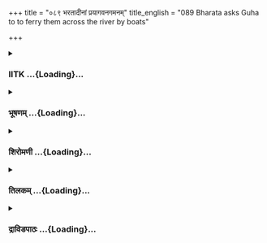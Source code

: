 +++
title = "०८९ भरतादीनां प्रयागवनगमनम्"
title_english = "089 Bharata asks Guha to to ferry them across the river by boats"

+++
<div caption="श्रीराम-हरिसीताराममूर्ति-घनपाठिभ्यां वचनम्" class="audioEmbed" src="https://archive.org/download/Ramayana-recitation-Sriram-harisItArAmamUrti-Ghanapaati-v2/Kanda_2/Kanda_2_AYK-089-Bharathaa_Deenam_Prayaga_Vanagamanam.mp3"></div>

<div class="js_include collapsed" newlevelforh1="3" title="IITK" unfilled url="/purANam/rAmAyaNam/audIchya-pAThaH/iitk/2_ayodhyAkANDam/07-rAma-darshanam/089_bharatAdInAM_prayAgavanagamanam.md">
<details><summary><h3>IITK ...{Loading}...</h3></summary>

Guha ferries Bharata, Satrughna and all others across Ganga -- Bharata
sets out to meet sage Bharadwaja.



#### श्लोकः
##### मूलम्
उष्य रात्रिं तु तत्रैव गङ्गाकूले स राघवः।  
भरतः काल्यमुत्थाय शत्रुघ्नमिदमब्रवीत्॥2.89.1॥

##### शब्दार्थः
राघवः born in the race of Raghu, सः भरतः that Bharata, तत्र there, गङ्गाकूले एव on the bank of the river Ganga only, रात्रिम् night, उष्य having stayed, काल्यम् at daybreak, उत्थाय rising, शत्रुघ्नम् Satrughna, इदम् these words, अब्रवीत् spoke.

##### आङ्ग्लानुवादः
Bharata got up at daybreak after spending the night on the bank of the Ganga at that very place where Rama, the descendent of Raghu, had stayed. And said these words to Satrughnaः



#### श्लोकः
##### मूलम्
शत्रुघ्नोत्तिष्ठ किं शेषे निषादाधिपतिं गुहम्।  
शीघ्रमानय भद्रं ते तारयिष्यति वाहिनीम्॥2.89.2॥

##### शब्दार्थः
शत्रुघ्न Satrughna, उत्तिष्ठ arise, किम् why, शेषे are you asleep, ते for you, भद्रम् blessings to you, निषादाधिपतिम् overlord of Nishada, गुहम् Guha, शीघ्रम् quickly, आनय fetch, वाहिनीम् the army, तारयिष्यति he will help us in ferrying across.

##### आङ्ग्लानुवादः
O Satrughna, blessings to you Why are you still alseep? Arise fetch Guha the king of the nishadas quickly. He will ferry the army across the river.



#### श्लोकः
##### मूलम्
जागर्मि नाहं स्वपिमि तमेवाऽर्यं विचिन्तयन्।  
इत्येवमब्रवीद्भ्रात्ता शत्रुघ्नोऽपि प्रचोदितः॥2.89.3॥

##### शब्दार्थः
भ्राता the brother, शत्रुघ्नोऽपि Satrughna also, प्रचोदितः having been urged upon, अहम् I, तम् that, आर्यम् एव about esteemed brother Rama only, विचिन्तयन् thinking about, जागर्मि I am  
awake, न स्वपिमि not sleeping, इत्येवम् in this way, अब्रवीत् said.

##### आङ्ग्लानुवादः
Urged by his brother Bharata, Satrughna replied 'I am not asleep. I am awake. I am deeply thinking of our esteemed brother, Rama'



#### श्लोकः
##### मूलम्
इति संवदतोरेवमन्योन्यं नरसिंहयोः।  
आगम्य प्राञ्जलिः काले गुहो भरतमब्रवीत्॥2.89.4॥

##### शब्दार्थः
नरसिंहयोः lions among men, Bharata and Satrughna, इत्येवम् in this way, अन्योन्यम् with one another, संवदतोः while both of them were conversing, गुहः Guha, काले at appropriate time, आगम्य having arrived, प्राञ्जलिः with folded palms, भरतम् to Bharata, अब्रवीत् said.

##### आङ्ग्लानुवादः
While the two lions among men, Bharata and Satrughna were thus conversing with each other, Guha came in the appropriate time and said to Bharata with folded palmsः



#### श्लोकः
##### मूलम्
कच्चित्सुखं नदीतीरेऽवात्सीः काकुत्स्थ शर्वरीम्।  
कच्चित्ते सह सैन्यस्य तावत्सर्वमनामयम्॥2.89.5॥

##### शब्दार्थः
काकुत्थ्स O scion of the Kakutstha race (Bharata), शर्वरीम् night, नदीतीरे on the bank of the river, सुखम् comfortably, कच्चित् वात्सीः you had passed, I hope, सह सैन्यस्य along with the army, ते to you, सर्वम् all, अनामयं तावत् कच्चित् there was no inconvenience, I trust.

##### आङ्ग्लानुवादः
O scion of the Kakutstha race (Bharata) I trust, you and your army passed the night on the river bank comfortably without any inconvenience.



#### श्लोकः
##### मूलम्
गुहस्य वचनं श्रुत्वा तत्तु स्नेहादुदीरितम्।  
रामस्यानुवशो वाक्यं भरतोऽपीदमब्रवीत्॥2.89.6॥

##### शब्दार्थः
रामस्य of Rama, अनुवशः obedient, भरतोऽपि Bharata too, स्नेहात् out of affection, उदीरितम् uttered, तत् that, गुहस्य Guha's, वचनम् words, श्रुत्वा on hearing, इदं वाक्यम् these words, अब्रवीत् said.

##### आङ्ग्लानुवादः
On hearing Guha's affectionate words Bharata, ever obedient to Rama, repliedः



#### श्लोकः
##### मूलम्
सुखा न श्शर्वरी राजन् पूजिताश्चापि ते वयम्।  
गङ्गां तु नौभिर्बह्वीभिर्दाशास्सन्तारयन्तु नः॥2.89.7॥

##### शब्दार्थः
राजन् O king, नः for us, शर्वरी the night, सुखा comfortable, वयम् we, ते to (by) you, पूजिताश्चापि have been honoured, दाशाः fishermen, बह्वीभिः by many, नौभिः boats, नः us, गङ्गाम् the river Ganga, सन्तारयन्तु please, ferry us across.

##### आङ्ग्लानुवादः
O king (Guha) the night passed comfortably for us. We have been honoured by you in many ways. Let your fishermen be ordered to ferry us across the Ganga in their boats.



#### श्लोकः
##### मूलम्
ततो गुहस् सन्त्वरितं श्रुत्वा भरतशासनम्।  
प्रति प्रविश्य नगरं तं ज्ञातिजनमब्रवीत्॥2.89.8॥

##### शब्दार्थः
ततः then, गुहः Guha, सन्त्वरितम् quickly, भरतशासनम् at Bharata's command, श्रुत्वा having heard, नगरम् his establishment, प्रति प्रविश्य having entered, तम् that, ज्ञातिजनम् to his relations, अब्रवीत् said.

##### आङ्ग्लानुवादः
Then at Bharata's command Guha returned to his habitation quickly and said to his relationsः



#### श्लोकः
##### मूलम्
उत्तिष्ठत प्रबुध्यध्वं भद्रमस्तु च वस्सदा।  
नावस् समनुकर्षध्वं तारयिष्याम वाहिनीम्॥2.89.9॥

##### शब्दार्थः
उत्तिष्ठत arise, प्रबुध्यध्वम् awake, सदा always, वः भद्रम् अस्तु be blessed, नावः the boats, समनुकर्षध्वम् haul down, वाहिनीम् the army, तारयिष्याम we shall ferry them across.

##### आङ्ग्लानुवादः
Arise and awake. May you be ever blessed. Haul down the boats into the river. We have to ferry the army (across the river).



#### श्लोकः
##### मूलम्
ते तथोक्तास् समुत्थाय त्वरिता राजशासनात्।  
पञ्चनावां शतान्याशु समानिन्युस्समन्ततः॥2.89.10॥

##### शब्दार्थः
तथा thus, उक्ताः addressed, ते they, राजशासनात् by the king's command, त्वरिताः in haste, आशु immediately, समन्ततः from every direction, नावाम् of the boats, पञ्चशतानि five hundreds, समानिन्युः brought.

##### आङ्ग्लानुवादः
On hearing these words, they arose in haste and immediately brought five hundred boats from every direction in accordance with the command of their king (Guha).



#### श्लोकः
##### मूलम्
अन्यास् स्वस्तिकविज्ञेया महाघंटाधरा वराः।  
शोभमानाः पताकाभिर्युक्तवातास्सुसंहताः॥2.89.11॥

##### शब्दार्थः
महाघंटाधराः fitted with large bells, वराः excellent, पताकाभिः with flags, शोभमानाः looking  magnificent, युक्तवाताः filled with sails, सुसंहताः built solidly, स्वस्तिकविज्ञेयाः known as Swastika, अन्याः also some other boats (brought).

##### आङ्ग्लानुवादः
They brought excellent boats known as Swastika, solidly built, they lookd magnificent, filled with large bells, sails and flags.



#### श्लोकः
##### मूलम्
ततस् स्वस्तिकविज्ञेयां पाण्डुकम्बलसंवृताम्।  
सनन्दिघोषां कल्याणीं गुहो नावमुपाहरत्॥2.89.12॥

##### शब्दार्थः
ततः then, गुहः Guha, पाण्डुकम्बलसंवृताम् covered with white canvas, सनन्दिघोषाम् generating aptivating sounds, कल्याणीं auspicious, स्वस्तिकविज्ञेयाम् known as Swastika, नावम् boat, उपाहरत् brought.

##### आङ्ग्लानुवादः
Then Guha personally brought an auspicious boat known as Swastika covered with white canvas and generating captivating sounds.



#### श्लोकः
##### मूलम्
तामारुरोह भरतश्शत्रुघ्नश्च महाबलः।  
कौसल्या च सुमित्रा च याश्चान्या राजयोषितः॥2.89.13॥  
पुरोहितश्च तत्पूर्वं गुरवो ब्राह्मणाश्च ये।  
अनन्तरं राजदारास्तदैव शकटापणाः॥2.89.14॥

##### शब्दार्थः
भरतः Bharata, ताम् आरुरोह boarded it, महाबलः of great strength, शत्रुघ्नश्च Satrughna also, कौसल्या च Kausalya, सुमित्रा च Sumitra, अन्याः other, याः राजयोषितः other royal women, तत्पूर्वम् before them, पुरोहितश्च family priest (Vasistha), गुरवः preceptors, ये ब्राह्मणाश्च such  brahmins, अनन्तरम् thereafter, राजदाराः king's wives, तथैव also, शकटापणाः wagons and supplies.

##### आङ्ग्लानुवादः
The family priest (Vasistha) and other brahmins were the first to board. Next mighty  
Bharata and Satrughna, Kausalya, Sumitra, women of the palace including the other wives of the king and wagons and supplies followed.



#### श्लोकः
##### मूलम्
आवासमादीपयतां तीर्थं चाप्यवगाहताम्।  
भाण्डानि चाददानानां घोषस्त्रिदिवमस्पृशत्॥2.89.15॥

##### शब्दार्थः
आवासम् the shelters in that camp, आदीपयताम् those who are burning, तीर्थं चापि through the descent of the river, अवगाहताम् those who are going down, भाण्डानि supplies, आददानानाम् of transporting, घोषः clamour, त्रिदिवम् the heaven, अस्पृशत् not touching.

##### आङ्ग्लानुवादः
The clamour of the people setting fire to the temporary shelters in that camp, descending down the river and transporting the supplies into the boats reached the heaven.



#### श्लोकः
##### मूलम्
पताकिन्यस्तु ता नावस्स्वयं दाशैरधिष्ठिताः।  
वहन्त्यो जनमारूढं तदा सम्पेतुराशुगाः॥2.89.16॥

##### शब्दार्थः
पताकिन्यः (adorned) with flags, दाशैः by the fishermen, स्वयम् themselves, अधिष्ठिताः  occupied, ताः नावः those boats, तदा then, आरूढम् boarded, जनम् men, वह्नत्यः carrying, आशुगाः swiftly rowing men, सम्पेतुः moved.

##### आङ्ग्लानुवादः
Those boats adorned with flags were propelled by the fishermen occupying them. They sailed with men rowing on board fast.



#### श्लोकः
##### मूलम्
नारीणामभिपूर्णा स्तु काश्चित् काश्चिच्च वाजिनाम्।  
काश्चिदत्र वहन्ति स्म यानयुग्यं महाधनम्॥2.89.17॥

##### शब्दार्थः
अत्र there, काश्चित् some boats, नारीणाम् with women, अभिपूर्णाः were filled with, काश्चित् some others, वाजिनाम् with horses, काश्चित् while still others, यानयुग्यम् the draught animals for drawing carriages, महाधनम् great treasures, वहन्ति स्म were transporting.

##### आङ्ग्लानुवादः
Some boats were filled with women, some others with horses. while still others  
transported draught animals for drawing carriages and the great treasures.



#### श्लोकः
##### मूलम्
तास् स्म गत्वा परं तीरमवरोप्य च तं जनम्।  
निवृत्ताः काण्डचित्राणि क्रियन्ते दाशबन्धुभिः॥2.89.18॥

##### शब्दार्थः
ताः those, परं तीरम् the other bank, गत्वा having reached, तं जनम् the men, अवरोप्य disembarked, निवृत्ताः स्म returned, दाशबन्धुभिः the fisherfolk, काण्डचित्राणि lovely formations with their craft, क्रियन्ते स्म exhibited.

##### आङ्ग्लानुवादः
Having reached the other bank, the men disembarked. While returning, the fisherfolk exhibited their craft of lovely formations.



#### श्लोकः
##### मूलम्
सवैजयन्तास्तु गजा गजारोहप्रचोदिताः।  
तरन्तस् स्म प्रकाशन्ते सध्वजा इव पर्वताः॥2.89.19॥

##### शब्दार्थः
सवैजयन्ताः embellished with banners, गजारोहप्रचोदिताः goaded by their mahouts, गजाः the elephants, तरन्तः while crossing the water, सध्वजाः with flags, पर्वताः इव like mountains, प्रकाशन्ते स्म were shining.

##### आङ्ग्लानुवादः
The elephants, embellished with banners and goaded by their mahouts looked  
splendid like mountains with banners while crossing in the water.



#### श्लोकः
##### मूलम्
नावस्त्वारुरुहुश्चान्ये प्लवैस्तेरु स्तथापरे।  
अन्ये कुम्भघटैस्तेरुरन्येतेरुश्च बाहुभिः॥2.89.20॥

##### शब्दार्थः
अन्ये other, नावः boats, आरुरुहुश्च boarded, अपरे others, तथा like that, प्लवैः on rafts, तेरुः crossed, अन्ये others, कुम्भघटैः with large pots, तेरुः crossed, अन्ये others, बाहुभिः with their arms, तेरुः च crossed.

##### आङ्ग्लानुवादः
Only some of the people were able to board the boats. Some others crossed on rafts and on large pots. Still others swam with their arms.



#### श्लोकः
##### मूलम्
सा पुण्या ध्वजिनी गङ्गां दाशैस्सन्तारिता स्वयम्।  
मैत्रे मुहूर्ते प्रययौ प्रयागवनमुत्तमम्॥2.89.21॥

##### शब्दार्थः
दाशैः by the fishermen, स्वयम् themselves, गङ्गाम् the river Ganga, सन्तारिता ferried over, पुण्या auspicious, सा ध्वजिनी army, मैत्रे मुहूर्ते at the auspicious hour of Maitra, उत्तमम् great, प्रयागवनम् forest of Prayaga, प्रययौ reached.

##### आङ्ग्लानुवादः
The auspicious army, ferried across the river Ganga by the fishermen, reached the great forest of Prayaga at the auspicious hour of Maitra.



#### श्लोकः
##### मूलम्
आश्वासयित्वा च चमूं महात्मा निवेशयित्वा च यथोपजोषम्।  
द्रष्टुं भरद्वाजमृषिप्रवर्य मृत्विग्वृतस्सन्भरतः प्रतस्थे॥2.89.22॥

##### शब्दार्थः
महात्मा the noble one, भरतः Bharata, चमूम् the army, आश्वासयित्वा having rested, यथोपजोषम्  according to their pleasure, निवेशयित्वा having encamped, ऋषिप्रवर्यम् the distinguished rishi, भरद्वाजम् Bharadwaja, द्रष्टुम् to see, ऋत्विग्वृतस्सन् surrounded by his priests, प्रतस्थे  set out.

##### आङ्ग्लानुवादः
The noble Bharata, got his army encamped according to their pleasure and set out, accompanied by his priests, to see the distinguished sage Bharadwaja.



#### श्लोकः
##### मूलम्
स ब्राह्मणस्याऽश्रममभ्युपेत्य महात्मनो देवपुरोहितस्य।  
ददर्श रम्योटजवृक्षषण्डं महद्वनं विप्रवरस्य रम्यम्॥2.89.23॥

##### शब्दार्थः
सः Bharata, देवपुरोहितस्य official priest of the gods, महात्मनः of the eminent, ब्राह्मणस्य  brahmin's, आश्रमम् hermitage, अभ्युपेत्य having approached, रम्योटजवृक्षषण्डम् delightful  huts and multitude of trees, विप्रवरस्य of the best brahmins, रम्यम् charming, महत् वनम् great forest, ददर्श saw.

##### आङ्ग्लानुवादः
Approaching the hermitage of Bharadwaja, the eminent brahmin and official priest of the gods, Bharata saw the delightful huts and trees of the charming great forest.  

#### समाप्तिः
 श्रीमद्रामायणे वाल्मीकीय आदिकाव्ये अयोध्याकाण्डे एकोननवतितमस्सर्गः॥  
Thus ends the eightyninth sarga in Ayodhyakanda of the holy Ramayana, the first epic composed by sage Valmiki.

</details>
</div>
<div class="js_include collapsed" newlevelforh1="3" title="भूषणम्" unfilled url="/purANam/rAmAyaNam/audIchya-pAThaH/TIkA/bhUShaNa_iitk/2_ayodhyAkANDam/07-rAma-darshanam/089_bharatAdInAM_prayAgavanagamanam.md">
<details><summary><h3>भूषणम् ...{Loading}...</h3></summary>



व्युष्य रात्रिं तु तत्रैव गङ्गाकूले स राघवः ।  

भरतः काल्यमुत्थाय शत्रुघ्नमिदमब्रवीत्  ॥  २।८९।१  ॥   

व्युष्येति । व्युष्य उषित्वा । रात्रिं रात्रौ । तत्रैव यत्र रामो ऽशयिष्ट
तत्रैव । काल्यं प्रत्यूषः । "प्रत्यूषो ऽहर्मुखं काल्यम्" इत्यमरः ।
तस्मिन्नित्यर्थः  ॥  २।८९।१  ॥   

  

शत्रुघ्नोत्तिष्ठ किं शेषे निषादाधिपतिं गुहम् ।  

शीघ्रमानय भद्रं ते तारयिष्यति वाहिनीम्  ॥  २।८९।२  ॥   

शत्रुघ्नेति । शत्रुघ्नं भद्रं त इति सान्त्वोक्तिः । वाहिनीं गङ्गाम् ।
अस्मानित्यर्थसिद्धम्  ॥  २।८९।२  ॥   

  

जागर्मि नाहं स्वपिमि तमेवार्य्यं विचिन्तयन् ।  

इत्येवमब्रवीद्भ्रात्रा शत्रुघ्नोपि प्रचोदितः  ॥  २।८९।३  ॥   

जागर्मीति । नाहं स्वपिमि जागर्मीति भ्रात्रा प्रचोदितः शत्रुघ्नोपि
तमेवार्यं यस्त्वया चिन्त्यते तमेवार्यं विचिन्तयन् सन् अहमपि जागर्मि न
स्वपिमि इत्येवमब्रवीत् । तथैवेति पाठे--यथा त्वं तथैवाहमार्यं
विचिन्तयन्नित्यर्थः ।  

चरमपर्वनिष्ठस्य प्रथमपर्वाभिनिवेशस्तत्प्रतीत्यर्थतयेति व्यञ्जितम् ।
ऽतदवस्थं तु भरतुं शत्रुघ्नो ऽनन्तरस्थितःऽ इति हि पूर्वमप्युक्तम्  ॥ 
२।८९।३  ॥   

  

इति संवदतोरेवमन्योन्यं नरसिंहयोः ।  

आगम्य प्राञ्जलिः काले गुहो भरतमब्रवीत्  ॥  २।८९।४  ॥   

इतीति । संवदतोः सतोः काले गमनोचितकाले  ॥  २।८९।४  ॥   

  

कच्चित्सुखं नदीतीरे ऽवात्सीः काकुत्स्थ शर्वरीम् ।  

कच्चित्ते सहसैन्यस्य तावत्सर्वमनामयम्  ॥  २।८९।५  ॥   

कच्चिदिति । शर्वरीं तावत् शर्वर्यां साकल्येन । "यावत्तावच्च साकल्ये"
इत्यमरः । सहसैन्यस्य ते सेनासहितस्य तव । सर्वमुपकरणम् अनामयं निरुपद्रवम्
 ॥  २।८९।५  ॥   

  

गुहस्य तत्तु वचनं श्रुत्वा स्नेहादुदीरितम् ।  

रामस्यानुवशो वाक्यं भरतो ऽपीदमब्रवीत्  ॥  २।८९।६  ॥   

गुहस्येति । रामस्यानुवशः रामायत्तः  ॥  २।८९।६  ॥   

  

सुखा नः शर्वरी राजन् पूजिताश्चापि ते वयम् ।  

गङ्गां तु नौभिर्बह्वीभिर्दाशाः सन्तारयन्तु नः  ॥  २।८९।७  ॥   

सुखेति । सुखा सुखावहा, जातेति शेषः । राजन्निति रामभक्ततया स्तौति । ते
त्वया  ॥  २।८९।७  ॥   

  

ततो गुहः संत्वरितं श्रुत्वा भरतशासनम् ।  

प्रतिप्रविश्य नगरं तं ज्ञातिजनमब्रवीत्  ॥  २।८९।८  ॥   

तत इति । प्रतिप्रविश्य पुनः प्रविश्य  ॥  २।८९।८  ॥   

  

उत्तिष्ठत प्रबुध्यध्वं भद्रमस्तु च वः सदा ।  

नावः समनुकर्षध्वं तारयिष्याम वाहिनीम्  ॥  २।८९।९  ॥   

उत्तिष्ठतेति । प्रबुध्यध्वम् उत्तिष्ठतेति क्रमः । तारयिष्यामेत्यत्र
विसर्गलोप आर्षः । तारयिष्यामीति च पाठः  ॥  २।८९।९  ॥   

  

ते तथोक्ताः समुत्थाय त्वरिता राजशासनात् ।  

पञ्च नावां शतान्याशु समानिन्युः समन्ततः  ॥  २।८९।१०  ॥   

नावां पञ्चशतानीत्यन्वयः । समन्ततः सर्वावतारेभ्यः  ॥  २।८९।१०  ॥   

  

अन्याः स्वस्तिकविज्ञेया महाघण्टाधरा वराः ।  

शोभमानाः पताकाभिर्युक्तवाताः सुसंहताः  ॥  २।८९।११  ॥   

अन्या इति । अन्याः क्षुद्राभ्यः पञ्चशतनौभ्यः अन्याः स्वस्तिकविज्ञेयाः
ऽस्वस्तिकः सर्वतो भद्रःऽ इत्युक्तस्वस्तिकाख्यरचनाविशेषविशिष्टतया
निर्मितत्वात् स्वस्तिका इति विज्ञेयाः । ताश्च नौद्वयसङ्घटनेन सम्पद्यन्ते
। चतुर्षु कोणेषु महाघण्टाधराः । वराः राजार्हतया श्रेष्ठाः । शोभमानाः
कनकरूषिततया शोभमानाः । युक्तवाताः फलककुड्यकरणेन मध्येमध्ये
गवाक्षनिर्माणेन च महावातनिवारणादुचितवाताः । सुसंहताः
राजारोहणस्थानत्वेनायसकीलादिभिर्दृढसन्धिबन्धाः । अत्रापि नाव
आनित्युरित्यनुकृष्यते  ॥  २।८९।११  ॥   

  

ततः स्वस्तिकविज्ञेयां पाण्डुकम्बलसंवृताम् ।  

सनन्दिघोषां कल्याणीं गुहो नावमुपाहरत् ।  

तामारुरोह भरतः शत्रुघ्नश्च महाबलः  ॥  २।८९।१२  ॥   

तत इति । ततः तासु स्वस्तिकविज्ञेयादिषु मध्ये पाण्डुकम्बलेन संवताम्
आच्छन्नतलप्रदेशाम् । सनन्दिघोषां हर्षजनककिङ्किण्यादिघोषयुक्ताम् ।
कल्याणीं शोभनाम्  ॥  २।८९।१२  ॥   

  

कौसल्या च सुमित्रा च याश्चान्या राजयोषितः ।  

पुरोहितश्च तत्पूर्वं गुरवो ब्राह्मणाश्च ये ।  

अनन्तरं राजदारास्तथैव शकटापणाः  ॥  २।८९।१३  ॥   

भरतशत्रुघ्नव्यतिरिक्तानामन्यासु नौष्वारोहणक्रममाह--कौसल्येत्यादिना ।
राजयोषितः आगता इति शेषः । तत्पूर्वं तासां पूर्वं पुरोहितो गुरवो
ब्राह्मणाश्च ये आगतास्ते आरुरुहुः । अनन्तरं राजदाराः कौसल्यादयः आरुरुहुः
।  

तथैव शकटापणाः शकटाश्चापणस्थपदार्थाश्चारुरुहुः । एतदारोहणं कर्त्तृद्वारा
 ॥  २।८९।१३  ॥   

  

आवासमादीपयतां तीर्थं चाप्यवगाहताम् ।  

भाण्डानि चाददानानां घोषस्त्रिदिवमस्पृशत्  ॥  २।८९।१४  ॥   

आवासं सेनानिवेशम् । आदीपयताम् अग्निना ज्वलयताम् । राजभटा हि निर्गमनकाले
श्रीसमागमार्थमावासं दहन्तीति प्रसिद्धिः । तीर्थम् अवतरणप्रदेशम् ।
अवगाहतां नावारोहणार्थमहमहमिकया आगच्छतामित्यर्थः । स्नानं कुर्वतामिति वा
। भाण्डानि उपकरणानि । आददानानां मदीयमिदं मदीयमिदमिति त्वरया स्वीकुर्वतां
जनानाम् । घोषस्त्रिदिवमस्पृशत् महान् घोषो जात इत्यर्थः  ॥  २।८९।१४  ॥   

  

पताकिन्यस्तु ता नावः स्वयं दाशैरधिष्ठिताः ।  

वहन्त्यो जनमारूढं तदा सम्पेतुराशुगाः  ॥  २।८९।१५  ॥   

पताकिन्य इति । पताकिन्यः वाय्वाकर्षणाय कृतपताकाः स्वयं संपेतुः आशुगत्वेन
दाशाधिष्ठानमात्रेणानायासेन जग्मुरित्यर्थः  ॥  २।८९।१५  ॥   

  

नारीणामभिपूर्णास्तु काश्चित् काश्चिच्च वाजिनाम् ।  

काश्चिदत्र वहन्ति स्म यानयुग्यं महाधनम्  ॥  २।८९।१६  ॥   

सम्प्रति ता नावः कीदृग्विधा इत्यपेक्षायामाह--नारीणामित्यादि ।
नारीणामभिपूर्णाः नारीभिरभिपूर्णाः । वाजिनामभिपूर्णाः
आरोहणार्हवाजिभिरभिपूर्णाः । दघ्नः पूर्ण इति महाभाष्यकारवचनप्रामाण्यात्
पूर्ण शब्दयोगे "पूरणगुण--" इत्यादिना षष्ठी तृतीयार्थे षष्ठी वा ।
यानयुग्यं यानानि रथशकटादीनि युग्यानि अश्वतरबलीवर्दादीनि । "सर्वो
द्वन्द्वो विभाषयैकवद्भवति" इत्येकवद्भावः । महाधनं बहुमूल्यम् ।
"बहुमूल्यं महाधनम्" इत्यमरः  ॥  २।८९।१६  ॥   

  

ताः स्म गत्वा परं तीरमवरोप्य च तं जनम् ।  

निवृत्ताः काण्डचित्राणि क्रियन्ते दाशबन्धुभिः  ॥  २।८९।१७  ॥   

ता इति । काण्डचित्राणि काण्डे वारिणि चित्राणि चित्र गमनानि क्रियन्ते
अक्रियन्त । "काण्डो ऽस्त्री दण्डबाणार्ववर्गावसरवारिषु" इत्यमरः ।
दाशबन्धुभिः दाशाभासैः दाशस्य गुहस्य बन्धुभिरिति वा ।
भाराभावकृतलाघवातिशयेन निवर्तनकालिकदाशलीलोच्यते  ॥  २।८९।१७  ॥   

  

सवैजयन्तास्तु गजा गजारोहप्रचोदिताः ।  

तरन्तः स्म प्रकाशन्ते सध्वजा इव पर्वताः  ॥  २।८९।१८  ॥   

सवैजयन्ता इति । सवैजयन्ताः सपताकाः सगृहा वा । राजानो हि गजोपरि गृहाणि
निर्माय गच्छन्ति । तरन्तः प्लवन्तः "तृ़ प्लवनतरणयोः" । सध्वजाः सगमनाः
"ध्वज गतौ" जङ्गमपर्वता इव प्रकाशन्ते इत्यर्थः  ॥  २।८९।१८  ॥   

  

नावश्चारुरुहुश्चान्ये प्लवैस्तेरुस्तथापरे ।  

अन्ये कुम्भघटैस्तेरुरन्ये तेरुश्च बाहुभिः  ॥  २।८९।१९  ॥   

नाव इति । नावः क्षुद्रनावः प्लवैः तृणकाष्ठनिर्मितैः कुम्भघटैः
कुम्भरूपघटैः सूक्ष्मवदना घटाः कुम्भाः ते हि तरणसाधनानि न घटमात्रम् ।
बाहुभिः केवल बाहुभिः  ॥  २।८९।१९  ॥   

  

सा पुण्या ध्वजिनी गङ्गा दाशैः सन्तारिता स्वयम् ।  

मैत्रे मुहूर्त्ते प्रययौ प्रयागवनमुत्तमम्  ॥  २।८९।२०  ॥   

सेति । पुण्या गङ्गास्रानादिना पूता । ध्वजिनी सेना स्वयं नतु परप्रेरणेन ।
मैत्रे मुहूर्ते दिवसस्य पञ्चदशभागेषु घटिकाद्वयात्मके तृतीये मुहूर्ते
"द्वे तु नाड्यो मुहूर्तो ऽस्त्री" इति वैजयन्ती । मुहूर्तसंख्योक्ता
बृहस्पतिना--ऽरौद्रः सार्पस्तथा मैत्रः पैत्रो वासव एव च । आप्यो
वैश्वस्तथा ब्राह्मप्राजेशैन्द्रास्तथैव च । ऐन्द्राग्नो नैऋतश्चैव
वारुणार्यमणौ भगी । एते ऽह्नि क्रमशो ज्ञेया मुहूर्ता दशपञ्च चऽ इति ।
(पाठभेदः । तस्य मैत्रनामत्वं विन्ध्यमाधवीये प्रोक्तं
यथा--"आर्द्रोरगमित्रमघावसुजलविश्वाभिजिद्विरिञ्चेन्द्राः ।
ऐन्द्राग्नमूलवरुणार्यमभगयुक्ता दिवामुहूर्ताः स्युः  ॥  " इति । मैत्रे
मुहूर्त्ते तारिता सती प्रयागवनं ययावित्यन्वयः । घटिकाषट्क एव
गङ्गातरणमिति भावः । यद्वा मैत्रे प्रयागवनं ययावित्यन्वयः । तत्रातिथ्येन
निरवधिकभोगलाभात् मुहूर्त्तविशेषोक्तिः )  ॥  २।८९।२०  ॥   

  

आश्वासयित्वा च चमूं महात्मा निवेशयित्वा च यथोपजोषम् ।  

द्रष्टुं भरद्वाजमृषिप्रवर्य्यमृत्विग्वृतः सन् भरतः प्रतस्थे  ॥  २।८९।२१
 ॥   

आश्वासयित्वेति । आश्वासयित्वा सान्त्वयित्वा । यथोपजोषं यथासुखम् ।
"तूष्णीमर्थे सुखे जोषम्" इति वैजयन्ती । ऋषिप्रवर्यम् ऋषिश्रेष्ठम्
(पाठभेदः । आश्वासयित्वेति । महात्मा महामतिः । स्वयं खिन्नोपि अखिन्न इव
पराश्वासनपरः भरतः राज्यभरणदक्षः ऽभरत इति राज्यस्य भरणात्ऽ इति
सहस्रानीकवचनात् । चमूं महाजनम् । अविशेषेण आश्वासयित्वा महानायासो वो जात
इति प्रियोक्तिभिः सान्त्वयित्वा यथोपजोषं यथासुखं निवेशयित्वा यत्र
प्रदेशे तेषां सुखं भवति तत्र प्रदेशे तान्निवेशयित्वा । प्रवर्षं
प्रकृष्टवर्षम् । बहुवयस्कमिति यावत् । "भरद्वाजो ह
त्रिभिरायुर्भिर्ब्रह्मचर्यमुवास तं ह जीर्णिं स्थविरं शयानम्" इति श्रुतेः
। एतेन वयोवृद्धत्वमुक्तम् । ज्ञानवृद्धत्वमाह ऋषिमिति । "ऋष दर्शने" इति
धातुः । भरद्वाजं "बृहतो भरद्वाजः" इति श्रुतिप्रसिद्धम्) द्रष्टुं
दर्शनपूर्वकमभिवन्दिन्तुम् । तादृशस्य ऋषेर्विनीतवेषदर्शनीयत्वेन
ऋत्विग्भिर्वसिष्ठादिभिः वृतः सन् प्रतस्थे पद्भ्यामेव जगाम  ॥  २।८९।२१
 ॥   

  

स ब्राह्मणस्याश्रममभ्युपेत्य महात्मनो देवपुरोहितस्य ।  

ददर्श रम्योटजवृक्षषण्डं महद्वनं विप्रवरस्य रम्यम्  ॥  २।८९।२२  ॥   

स ब्राह्मणस्येति । ब्राह्मणस्य ब्रह्म वेदः तदधीते ब्राह्मणः । "तदधीते
तद्वेद" इत्यण्प्रत्ययः । अधीतबहुवेदस्येत्यर्थः । "भरद्वाजो ह
त्रिभिरायुर्भिर्ब्रह्मचर्यमुवास" इत्यादिना काठके तथाभिधानात् । महात्मनो
महाज्ञानस्य । देवपुरोहितस्य बृहस्पतिपुत्रत्वेन देवपुरोहितत्वम् । "आत्मा
वै पुत्त्रनामासि" इति न्यायात् । भरद्वाजो ममताख्यायामुचथ्यभार्यायां
बृहस्पतेर्ज्जात इति भागवते प्रसिद्धम् । आश्रममभ्युपेत्य आश्रममुद्दिश्य
गत्वा । प्रथम तस्य महद्वनं ददर्श । (पाठभेदः । स इति । ब्राह्मणस्य ब्रह्म
परमात्मानं वेत्तीति ब्राह्मणः । "तदधीते तद्वेद" इत्यण्प्रत्ययः ।
उत्तरसर्गरीत्या समाधिबलेन समस्तवस्त्वाह्वानक्षमस्येत्यर्थः । यद्वा
"ब्रह्मबृहस्पतिः" इति श्रुत्या ब्रह्मणो बृहस्पतेरपत्यं ब्राह्मणः तस्य
महात्मनः महास्वभावस्य, अचिन्त्यशक्तेरित्यर्थः । देवपुरोहितस्य
देवपुरोहितपुत्रत्वात् ऽआत्मा वै पुत्रनामासिऽ इतिश्रुतेः) विप्रवरस्य
निरवधिकवेदाध्ययनसम्पन्नस्य । "जन्मना जायते शूद्रः कर्मणा जायते द्विजः ।
वेदाभ्यासेन विप्रत्वं ब्रह्म जानाति ब्राह्मणः ।" इत्यादि स्मृतेः ।
श्रुतिश्चास्य निरवधिकवेदाध्ययनसम्पत्तिं दर्शयति "भरद्वाज यत्ते
चतुर्थमायुर्दद्यां किमनेन कुर्या इति ब्रह्मचर्यमेवैनेन चरेयमिति होवाच"
इत्यादिना । आश्रममभ्युपेत्य प्राप्य रम्योटजवृक्षषण्डं
रमणीयपर्णशालाप्रान्तवर्तिवृक्षसमूहयुक्तम् । रम्यं स्वत एव मनोज्ञप्रदेशम्
। महत् स्वसेनानिवेशक्षमं वनं ददर्श  ॥  २।८९।२२  ॥   

  

इत्यार्षे श्रीरामायणे वाल्मीकीये आदिकाव्ये श्रीमदयोध्याकाण्डे
एकोननवतितमः सर्गः  ॥  ८९  ॥   

इति श्रीगोविन्दराजविरचिते श्रीरामायणभूषणे पीताम्बराख्याने
अयोध्याकाण्डव्याख्याने एकोननवतितमः सर्गः  ॥  ८९  ॥   



</details>
</div>
<div class="js_include collapsed" newlevelforh1="3" title="शिरोमणी" unfilled url="/purANam/rAmAyaNam/audIchya-pAThaH/TIkA/shiromaNI_iitk/2_ayodhyAkANDam/07-rAma-darshanam/089_bharatAdInAM_prayAgavanagamanam.md">
<details><summary><h3>शिरोमणी ...{Loading}...</h3></summary>



रात्रिनिवासानन्तरकालिकं वृत्तान्तमाह-- व्युष्येत्यादिभिः । तत्र
गङ्गाकूले एव राघवो भरतः रात्रिं व्युष्य उषित्वा कल्यं प्रातरुत्थाय
शत्रुघ्नमब्रवीत्  ॥  २।८९।१  ॥   

  

तद्वचनाकारमाह-- शत्रुघ्नेति । हे शत्रुघ्न त्वं किं शेषे उत्तिष्ठेत्यर्थः
। तत्प्रयोजनमाह-- उत्थाय गुहं शीघ्रमानय । तस्य प्रयोजनमाह-- वाहिनीं
गङ्गां तारयिष्यति  ॥  २।८९।२  ॥   

  

जागर्मीति । विप्रचोदितः भरतेन प्रेरितः भ्राता शत्रुघ्नस्तथैव भवत्सदृशम्
आर्यं रामं विचिन्तयन्सन् जागर्मि न स्वपिमि इत्येवं वचो ऽब्रवीत्  ॥ 
२।८९।३  ॥   

  

इतीति । नरसिंहयोः पुरुषश्रेष्ठयोः भरतशत्रुघ्नयोः एवमनेन प्रकारेण
अन्योन्यं संवदतोः सतोः प्राञ्जलिः गुहः आगम्य इति इदं वचनमब्रवीत्  ॥ 
२।८९।४  ॥   

  

तद्वचनाकारमाह-- कच्चिदिति । हे काकुत्स्थ भरत नदीतीरे सुखं कच्चित्
अवात्सीः सहसैन्यस्य तव कच्चिन्नित्यमनामयं रोगादिराहित्यम् । कच्चिदिति
प्रश्ने  ॥  २।८९।५  ॥   

  

गुहस्येति । स्नेहादुदीरितमुच्चारितं गुहस्य इदं वचनं श्रुत्वा रामस्य
अनुवशः अनुचरः भरतो ऽपि इदं वचनमब्रवीत्  ॥  २।८९।६  ॥   

  

तद्वचनाकारमाह-- सुखेति । हे धीमन् ये वयं सुपूजिताः तेषां नः अस्माकं
शर्वरी रात्रिः सुखा ऽभवदिति शेषः, बह्वीभिः नौभिः दाशाः कैवर्तकाः गङ्गां
नः सन्तारयन्तु  ॥  २।८९।७  ॥   

  

तत इति । गुहः भरतशासनं श्रुत्वा ततः सन्तारणहेतोः नगरं प्रति प्रविश्य तं
ज्ञातिजनमब्रवीत्  ॥  २।७९।८  ॥   

  

तद्वचनाकारमाह-- उत्तिष्ठतेति । उत्तिष्ठत प्रबुध्यध्वं यूयमिति शेषः ।
नावः नौकाः समुपकर्षध्वं वाहिनीं गङ्गां तारयिष्यामि भरतसेनामिति शेषः  ॥ 
२।८९।९  ॥   

  

ते इति । तथोक्तास्ते कैवर्तकाः राजशासनात् त्वरिताः सन्तः नावां पञ्चशतानि
स्वस्तिकविज्ञेयाः स्वस्तिकेन नाम्ना राजनौकाबोधकचिह्नविशेषेण वा विज्ञेयो
विज्ञानं यासां ताः महाघण्टाधराः बृहद्घण्टाविशिष्टाः पुरुषास्तान्
आसमन्ताद्भावेन धरन्ति ताः पताकिन्यः पताकाविशिष्टाः युक्तवाहाः युक्ताः
वाहाः वाहकाः यासु ताः सुसंहताः दृढबन्धनादियुक्ताः शोभमानाः अन्याः ताभ्यो
विलक्षणाश्च नावः समानिन्युः ।  

"युक्तवाता" इति पाठान्तरम् । श्लोकद्वयमेकान्वयि  ॥  २।८९।१०११  ॥   

  

तत इति । ततः सर्वनौकासमानयनानन्तरं पाण्डुकम्बलेन
राजोचितास्तरणीभूतकम्बलविशेषेण संवृतां सनन्दिघोषां सनन्दी आनन्दजनकः घोषो
यस्यां तां स्वस्तिकविज्ञेयां नावमुपाहरत्  ॥  २।८९।१२  ॥   

  

तामिति । तां स्वस्तिकाख्यां नावं भरतादिः आरुरोह  ॥  २।८९।१३  ॥   

  

पुरोहित इति । तत्पूर्वं भरतसहितकौशल्याद्यारोहणात्पूर्वस्मिन्काले
पुरोहितो वशिष्ठः गुरवः महान्तः ब्राह्मणाश्च ये सन्ति ते ऽप्यारुरुहुः ।
अनन्तरं भरतसहितकौशल्यारोहणादव्यवहितोत्तरकाले राजदाराः राजकुलस्त्रियः
आरुरुहुः, तथा तदनन्तरं शकटापणाः शकटाः आपणाः आपणसामग्र्यश्च आरुरुहुः  ॥ 
२।८९।१४  ॥   

  

आवासमिति । आवासं निवासस्थानमादीपयतां वस्तुनिरीक्षणार्थं महादीपादिना
प्रकाशं कुर्वतां तीर्थं गङ्गामवगाहतां च भाण्डानि पाकसाधनानि आददानानां
गृह्णतां च घोषः शब्दस्तु दिवं स्वर्गमस्पृशत्  ॥  २।८९।१५  ॥   

  

पताकिन्य इति । दाशैर्धीवरैः अधिष्ठितास्ताः भरतादिभिरारूढा आशुगाः
पताकिन्यो नावस्तु वहन्त्यः सत्यः जनं भरतादिं स्वयं सम्पेतुः अनायासेन
उत्तारयामासुरित्यर्थः  ॥  २।८९।१६  ॥   

  

नारीणामिति । काश्चिन्नावस्तु नारीणां नारीभिः अभिपूर्णाः काश्चित्तु
वाजिनामभिपूर्णाः काश्चित्तु महाधनं बहुधनविशिष्टं यानयुग्यं यानानि
रथादीनि युग्यानि अश्वबलीवर्दादयस्तेषां समाहारस्तत् वहन्ति स्म  ॥  २।८९।१७
 ॥   

  

ता इति । परं तीरं गत्वा तं स्वेषु स्थितं जनमवरोप्य निवृत्तास्ताः
भरताद्यधिष्ठिताः नावः दाशबन्धुभिः काण्डचित्राणि काण्डे जले चित्राणि
खेलनोपस्करणानि क्रियन्ते "काण्डो ऽस्त्री दण्डबाणार्ववर्गावसरवारिषु"
इत्यमरः  ॥  २।८९।१८  ॥   

  

सेति । गजारोहैः प्रचोदिताः प्रेरिताः सवैजयन्ताः ध्वजसंहितास्तरन्तो गजाः
सपक्षाः पर्वता इव प्रकाशन्ते स्म  ॥  २।८९।१९  ॥   

  

तरणप्रकारमेवाह-- नाव इति । अन्ये बहवः नावमारुरुहुः अपरे प्लवैः
वैणुतृणादिनिर्मितैस्तेरुः अन्ये कुम्भघटैः घटयुक्तघटैस्तेरुः अन्ये
बाहुभिस्तेरुः  ॥  २।८९।२०  ॥   

  

सेति । पुण्या नित्यं वसिष्ठादिसंसर्गेण पूता दाशैः कैवर्तकैः स्वयं गङ्गां
सन्तारिता ध्वजिनी सा सेना मैत्रे मैत्रसञ्ज्ञके मुहूर्ते
सूर्योदयात्तृतीये घटिकाद्वयात्मके उत्तमं प्रयागवनं प्रययौ, एतेन
मुहूर्तद्वयेन गङ्गासन्तरणमिति सूचितम् । "रौद्रः सार्पस्तथा मैत्रो पौत्रो
वासव एव च । आर्यो वैश्यस्तथा ब्राह्मः प्राजो रौद्रो ऽग्निरेव च ।  

ऐन्द्रो ऽथ निर्ऋतिश्चैव वारुणो यमसायकौ । एते क्रमेण विज्ञेया मुहूर्ता दश
पञ्च चा  ॥ " इति वचनमिति  ॥   

२।८९।२१  ॥   

आश्वासयित्वेति । महात्मा भरतः चमूं सेनामाश्वासयित्वा आश्वास्य यथोपजोषं
यथासुखं निवेशयित्वा निवेश्य प्रस्थाप्य ऋषिप्रवर्यं भरद्वाजं द्रष्टुं
प्रतस्थे "तूष्णीमर्थे सुखे जोषम्" इति वैजयन्ती  ॥  २।८९।२२  ॥   

  

स इति । स भरतः महात्मनो देवपुरोहितस्य उतथ्यभार्यायां बृहस्पतिजनितत्वेन
देवपुरोहितत्वं प्राप्तस्य विप्रवरस्य साङ्गवेदाभ्यासिश्रेष्ठस्य
ब्राह्मणस्य परब्रह्मवेदितुः भरद्वाजस्य आश्रममभ्युपेत्य प्राप्य
रम्योटजवृक्ष्ादेशं रम्यपर्णशालासहितवृक्षसामीप्यविशिष्टं रम्यं महद्वनं
ददर्श  ॥  २।८९।२३  ॥   

  

इति श्रीमद्वाल्मीकीयरामायणव्याख्याने रामायणशिरोमणावयोध्याकाण्डे
एकोननवतितमः सर्गः  ॥  २।८९  ॥   

  

  



</details>
</div>
<div class="js_include collapsed" newlevelforh1="3" title="तिलकम्" unfilled url="/purANam/rAmAyaNam/audIchya-pAThaH/TIkA/tilaka_iitk/2_ayodhyAkANDam/07-rAma-darshanam/089_bharatAdInAM_prayAgavanagamanam.md">
<details><summary><h3>तिलकम् ...{Loading}...</h3></summary>



व्युष्योषित्वा । काल्यमुषःकाले उषःपर्यायौ कल्यकाल्यावुभावपीति ज्ञायते  ॥ 
२।८९।१,२  ॥   

  

आर्यं विचिन्तयन्नहमपि यथा त्वं तथैव जागर्मि न
स्वपिमीत्येवमब्रवीदित्यन्वयः  ॥  २।८९।३,४  ॥   

  

शर्वरीमवात्सीः अत्यन्तसंयोगे द्वितीया  ॥  २।८९।५  ॥   

  

रामस्यानुवशो रामाधीनः  ॥  २।८९।६  ॥   

  

ते त्वया पूजिताः  ॥  २।८९।७  ॥   

  

प्रतिप्रविश्य ततो निवृत्तिपूर्वकं प्रविश्य  ॥  २।८९।८,९  ॥   

  

नावां पञ्चशतानि समानिन्युः  ॥  २।८९।१०  ॥   

  

अन्याः पञ्चशतनौकाभ्यो ऽन्याः स्वस्तिकविज्ञेयाः स्वस्तिकाख्यया
लोकप्रसिद्धा राजार्हनौभेदाः महाघण्टां धारयन्ति ता महाघण्टाधराः पताकास्ता
धारयन्तीत्यर्थः । शोभमानाः स्वर्णादिरूपितचित्रैः शोभमानाः पताकिन्यो
बह्वरित्रवत्यः अरित्रं नावाकर्षणदण्डः युक्तवाहा नौवहने नाविकवत्यः ।
"युक्तवाताः" इति पाठे युक्तगतयः सुसंहृता दृढसन्धिबन्धाः  ॥  २।८९।११  ॥   

  

सनन्दिघोषामुपरिप्रतिष्ठितमङ्गलवादित्रघोषसहितां ततः इतरस्वस्तिकाभ्यो
विलक्षणां स्वस्तिकाख्यां पाण्डुकम्बलो राजास्तरणकम्बलस्तद्वर्तीं
राजार्हां नावं गुहः स्वयमेवोपाहरत्  ॥  २।८९।१२,१३  ॥   

  

तत्पूर्वं समातृकभरतारोहात्पूर्वमनन्तरं तेषां तासां चानन्तरम् । राजदारा
अनुचरप्रभुस्त्रियः । शकटान्यापणाः पण्यानीतरनौष्वारोपिता इति शेषः  ॥ 
२।८९।१४  ॥   

  

आवासमुषितावासमादीपयतामग्निसात्कुर्वताम् अयं सेनाधर्मः । तीर्थं
नद्यवतारमवगाहतामहमहमिकया विशताम्, भाण्डान्युपकरणानि  ॥  २।८९।१५  ॥   

  

आशुगाः शीघ्राः  ॥  २।८९।१६  ॥   

  

नारीणामित्यादौ तृतीयार्थस्य शेषत्वविवक्षायां षष्ठी नारीभिः पूर्णा
इत्याद्यर्थः । यानानि शकटादीनि, युग्या अश्वाश्वतरबलीवर्दाद्याः । महाधनं
बहुमूल्यम् यद्वा महाधनं जीवाजीवरूपनानाप्रकारम्  ॥  २।८९।१७  ॥   

  

तं जनमवरोप्य निवृत्ताः नावः समारुह्य दाशबन्धुभिः क्रीडार्थं
काण्डचित्राणि काण्डे जले चित्राणि चित्रगमनानि लघुत्वात्क्रियन्ते
स्मेत्यर्थः । "काण्डो ऽस्त्री दण्डबाणार्ववर्गावसरवारिषु" इत्यमरः  ॥ 
२।८९।१८  ॥   

  

सवैजयन्ताः सध्वजाः  ॥  २।८९।१९  ॥   

  

प्लवा वेणुतृणादिनिर्मिताः । कुम्भा महान्तः, घटाः स्वल्पा विपरीतं वा  ॥ 
२।८९।२०  ॥   

  

मैत्रे मुहूर्ते उदयात्तृतीयमुहूर्ते । नाडीद्वयं मुहूर्तः "रौद्रः
सार्पस्तथा मैत्रः पैत्रो वासव एव च । आर्यो वैश्यस्तथा ब्राह्मः प्राजो
रौद्रो ऽग्निरेव च  ॥  ऐन्द्रो ऽथ निऋतिश्चैव वारुणो यमसाधकौ । एते क्रमेण
विज्ञेया मुहूर्ता दश पञ्च च  ॥ " इत्युक्तेः  ॥   

२।८९।२१  ॥   

यथोपजोषं यथासुखमाश्वासयित्वा विश्राम्य निवेशयित्वा प्रयागवने स्थापयित्वा
 ॥  २।८९।२२  ॥   

  

देवपुरोहितस्य । भरद्वाजो ह्युतथ्यभार्यायां ममतायां बृहस्पतेर्जात इति
पुराणे प्रसिद्धम् । तं च भर्तृभिया त्यक्तुकामां ममतां देवा ऊचुः--
"उतथ्यस्य क्षेत्रजत्वेन बृहस्पतेरौरसत्वेन भरद्वाजानममुं भर" इति ।
तस्माद्भरद्वाज इति तस्य नाम  ॥  २।८९।२३  ॥   

  

इति श्रीरामाभिरामे श्रीरामीये रामायणतिलके वाल्मीकीय आदिकाव्ये
ऽयोध्याकाण्डे  

एकोननवतितमः सर्गः  ॥  २।८९  ॥   

  

  



</details>
</div>
<div class="js_include collapsed" newlevelforh1="3" title="द्राविडपाठः" unfilled url="/purANam/rAmAyaNam/drAviDapAThaH/2_ayodhyAkANDam/07-rAma-darshanam/089_bharatAdInAM_prayAgavanagamanam.md">
<details><summary><h3>द्राविडपाठः ...{Loading}...</h3></summary>


व्युष्य रात्रिं तु तत्रैव गङ्गाकूले स राघवः।  
भरतः काल्यमुत्थाय शत्रुघ्नमिदमब्रवीत् ॥ 2.89.1 ॥   
शत्रुघ्नोत्तिष्ठ किं शेषे निषादाधिपतिं गुहम्।  
शीघ्रमानय भद्रं ते तारयिष्यति वाहिनीम् ॥ 2.89.2 ॥   
जागर्मि नाहं स्वपिमि तमेवार्य्यं विचिन्तयन्।  
इत्येवमब्रवीद्भ्रात्रा शत्रुघ्नोपि प्रचोदितः ॥ 2.89.3 ॥   
इति संवदतोरेवमन्योन्यं नरसिंहयोः।  
आगम्य प्राञ्जलिः काले गुहो भरतमब्रवीत् ॥ 2.89.4 ॥   
कच्चित्सुखं नदीतीरेऽवात्सीः काकुत्स्थ शर्वरीम्।  
कच्चित्ते सहसैन्यस्य तावत्सर्वमनामयम् ॥ 2.89.5 ॥   
गुहस्य तत्तु वचनं श्रुत्वा स्नेहादुदीरितम्।  
रामस्यानुवशो वाक्यं भरतोऽपीदमब्रवीत् ॥ 2.89.6 ॥   
सुखा नः शर्वरी राजन् पूजिताश्चापि ते वयम्।  
गङ्गां तु नौभिर्बह्वीभिर्दाशाः सन्तारयन्तु नः ॥ 2.89.7 ॥   
ततो गुहः सन्त्वरितं श्रुत्वा भरतशासनम्।  
प्रतिप्रविश्य नगरं तं ज्ञातिजनमब्रवीत् ॥ 2.89.8 ॥   
उत्तिष्ठत प्रबुध्यध्वं भद्रमस्तु च वः सदा।  
नावः समनुकर्षध्वं तारयिष्याम वाहिनीम् ॥ 2.89.9 ॥   
ते तथोक्ताः समुत्थाय त्वरिता राजशासनात्।  
पञ्च नावां शतान्याशु समानिन्युः समन्ततः ॥ 2.89.10 ॥   
अन्याः स्वस्तिकविज्ञेया महाघण्टाधरा वराः।  
शोभमानाः पताकाभिर्युक्तवाताः सुसंहताः ॥ 2.89.11 ॥   
सनन्दिघोषां कल्याणीं गुहो नावमुपाहरत्।  
तामारुरोह भरतः शत्रुघ्नश्च महाबलः ॥ 2.89.12 ॥   
पुरोहितश्च तत्पूर्वं गुरवो ब्राह्मणाश्च ये।  
अनन्तरं राजदारास्तथैव शकटापणाः ॥ 2.89.13 ॥   
आवासमादीपयतां तीर्थं चाप्यवगाहताम्।  
भाण्डानि चाददानानां घोषस्त्रिदिवमस्पृशत् ॥ 2.89.14 ॥   
पताकिन्यस्तु ता नावः स्वयं दाशैरधिष्ठिताः।  
वहन्त्यो जनमारूढं तदा सम्पेतुराशुगाः ॥ 2.89.15 ॥   
नारीणामभिपूर्णास्तु काश्चित् काश्चिच्च वाजिनाम्।  
काश्चिदत्र वहन्ति स्म यानयुग्यं महाधनम् ॥ 2.89.16 ॥   
ताः स्म गत्वा परं तीरमवरोप्य च तं जनम्।  
निवृत्ताः काण्डचित्राणि क्रियन्ते दाशबन्धुभिः ॥ 2.89.17 ॥   
सवैजयन्तास्तु गजा गजारोहप्रचोदिताः।  
तरन्तः स्म प्रकाशन्ते सध्वजा इव पर्वताः ॥ 2.89.18 ॥   
नावश्चारुरुहुश्चान्ये प्लवैस्तेरुस्तथापरे।  
अन्ये कुम्भघटैस्तेरुरन्ये तेरुश्च बाहुभिः ॥ 2.89.19 ॥   
सा पुण्या ध्वजिनी गङ्गा दाशैः सन्तारिता स्वयम्।  
मैत्रे मुहूर्त्ते प्रययौ प्रयागवनमुत्तमम् ॥ 2.89.20 ॥   
आश्वासयित्वा च चमूं महात्मा निवेशयित्वा च यथोपजोषम्।  
द्रष्टुं भरद्वाजमृषिप्रवर्य्यमृत्विग्वृतः सन् भरतः प्रतस्थे ॥ 2.89.21 ॥   
स ब्राह्मणस्याश्रममभ्युपेत्य महात्मनो देवपुरोहितस्य।  
ददर्श रम्योटजवृक्षषण्डं महद्वनं विप्रवरस्य रम्यम् ॥ 2.89.22 ॥   

</details>
</div>
